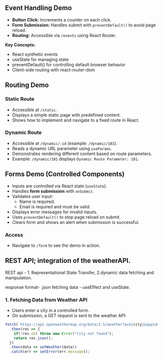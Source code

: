 ## Event Handling Demo
- **Button Click:** Increments a counter on each click.
- **Form Submission:** Handles submit with `preventDefault()` to avoid page reload.
- **Routing:** Accessible via `/events` using React Router.

**Key Concepts:**
- React synthetic events
- useState for managing state
- preventDefault() for controlling default browser behavior
- Client-side routing with react-router-dom

## Routing Demo

### Static Route
- Accessible at `/static`.
- Displays a simple static page with predefined content.
- Shows how to implement and navigate to a fixed route in React.

### Dynamic Route
- Accessible at `/dynamic/:id` (example: `/dynamic/101`).
- Reads a dynamic URL parameter using `useParams`.
- Demonstrates rendering different content based on route parameters.
- Example: `/dynamic/101` displays `Dynamic Route Parameter: 101`.

## Forms Demo (Controlled Components)

- Inputs are controlled via React state (`useState`).
- Handles **form submission** with `onSubmit`.
- Validates user input:
  - Name is required.
  - Email is required and must be valid.
- Displays error messages for invalid inputs.
- Uses `preventDefault()` to stop page reload on submit.
- Clears form and shows an alert when submission is successful.

### Access
- Navigate to `/form` to see the demo in action.

## REST API; integration of the weatherAPI. 
REST api - 1. Representational State Transfer, 2.dynamic data fetching and manipulation.

response format- .json
fetching data - useEffect and useState. 

### 1. Fetching Data from Weather API
- Users enter a city in a controlled form.
- On submission, a GET request is sent to the weather API:

```javascript
fetch(`https://api.openweathermap.org/data/2.5/weather?q=${city}&appid=YOUR_API_KEY`)
  .then(res => {
    if(!res.ok) throw new Error("City not found");
    return res.json();
  })
  .then(data => setWeather(data))
  .catch(err => setError(err.message));

